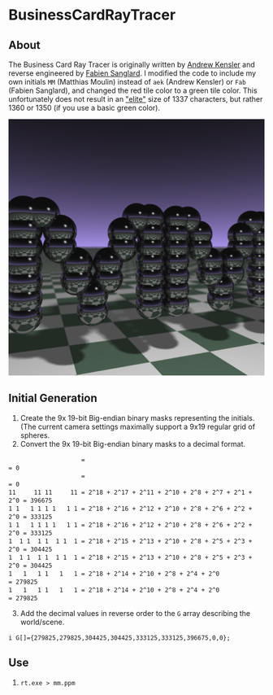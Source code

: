 # BusinessCardRayTracer

## About

The Business Card Ray Tracer is originally written by [Andrew Kensler](http://www.cs.utah.edu/~aek/code/card.cpp) and reverse engineered by [Fabien Sanglard](http://fabiensanglard.net/rayTracing_back_of_business_card/). I modified the code to include my own initials `MM` (Matthias Moulin) instead of `aek` (Andrew Kensler) or `Fab` (Fabien Sanglard), and changed the red tile color to a green tile color. This unfortunately does not result in an ["elite"](https://nl.wikipedia.org/wiki/Leet) size of 1337 characters, but rather 1360 or 1350 (if you use a basic green color).

<p align="center"><img src="res/mm.png" ></p>

## Initial Generation

1. Create the 9x 19-bit Big-endian binary masks representing the initials. (The current camera settings maximally support a 9x19 regular grid of spheres.
2. Convert the 9x 19-bit Big-endian binary masks to a decimal format.
```
                    =                                                   = 0
                    =                                                   = 0
11     11 11     11 = 2^18 + 2^17 + 2^11 + 2^10 + 2^8 + 2^7 + 2^1 + 2^0 = 396675
1 1   1 1 1 1   1 1 = 2^18 + 2^16 + 2^12 + 2^10 + 2^8 + 2^6 + 2^2 + 2^0 = 333125
1 1   1 1 1 1   1 1 = 2^18 + 2^16 + 2^12 + 2^10 + 2^8 + 2^6 + 2^2 + 2^0 = 333125
1  1 1  1 1  1 1  1 = 2^18 + 2^15 + 2^13 + 2^10 + 2^8 + 2^5 + 2^3 + 2^0 = 304425
1  1 1  1 1  1 1  1 = 2^18 + 2^15 + 2^13 + 2^10 + 2^8 + 2^5 + 2^3 + 2^0 = 304425
1   1   1 1   1   1 = 2^18 + 2^14 + 2^10 + 2^8 + 2^4 + 2^0              = 279825
1   1   1 1   1   1 = 2^18 + 2^14 + 2^10 + 2^8 + 2^4 + 2^0              = 279825
```

3. Add the decimal values in reverse order to the `G` array describing the world/scene.
```
i G[]={279825,279825,304425,304425,333125,333125,396675,0,0};
```

## Use
1. `rt.exe > mm.ppm`
